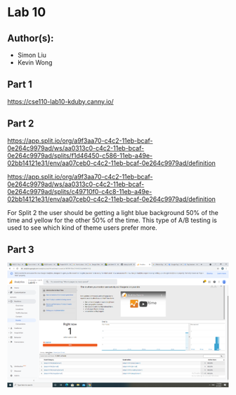 # Lab 10

## Author(s):
- Simon Liu
- Kevin Wong

## Part 1
https://cse110-lab10-kduby.canny.io/

## Part 2
https://app.split.io/org/a9f3aa70-c4c2-11eb-bcaf-0e264c9979ad/ws/aa0313c0-c4c2-11eb-bcaf-0e264c9979ad/splits/f1d46450-c586-11eb-a49e-02bb14121e31/env/aa07ceb0-c4c2-11eb-bcaf-0e264c9979ad/definition

https://app.split.io/org/a9f3aa70-c4c2-11eb-bcaf-0e264c9979ad/ws/aa0313c0-c4c2-11eb-bcaf-0e264c9979ad/splits/c49710f0-c4c8-11eb-a49e-02bb14121e31/env/aa07ceb0-c4c2-11eb-bcaf-0e264c9979ad/definition

For Split 2 the user should be getting a light blue background 50% of the time and yellow for the other 50% of the time. This type of A/B testing is used to see which kind of theme users prefer more.

## Part 3
![image](Part3.PNG)
